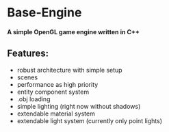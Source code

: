 # Base-Engine
#### A simple OpenGL game engine written in C++

## Features:
  - robust architecture with simple setup
  - scenes
  - performance as high priority
  - entity component system
  - .obj loading
  - simple lighting (right now without shadows)
  - extendable material system
  - extendable light system (currently only point lights)
